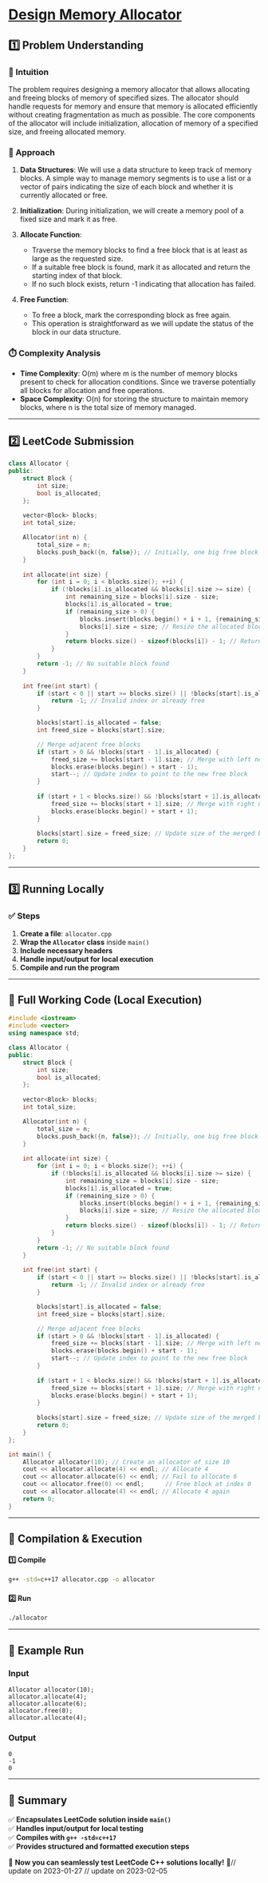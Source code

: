 # **[Design Memory Allocator](https://leetcode.com/problems/design-memory-allocator/description/)**  

## **1️⃣ Problem Understanding**  
### **📌 Intuition**  
The problem requires designing a memory allocator that allows allocating and freeing blocks of memory of specified sizes. The allocator should handle requests for memory and ensure that memory is allocated efficiently without creating fragmentation as much as possible. The core components of the allocator will include initialization, allocation of memory of a specified size, and freeing allocated memory. 

### **🚀 Approach**  
1. **Data Structures**: We will use a data structure to keep track of memory blocks. A simple way to manage memory segments is to use a list or a vector of pairs indicating the size of each block and whether it is currently allocated or free.
  
2. **Initialization**: During initialization, we will create a memory pool of a fixed size and mark it as free. 

3. **Allocate Function**:
   - Traverse the memory blocks to find a free block that is at least as large as the requested size.
   - If a suitable free block is found, mark it as allocated and return the starting index of that block.
   - If no such block exists, return -1 indicating that allocation has failed.

4. **Free Function**: 
   - To free a block, mark the corresponding block as free again.
   - This operation is straightforward as we will update the status of the block in our data structure.

### **⏱️ Complexity Analysis**  
- **Time Complexity**: O(m) where m is the number of memory blocks present to check for allocation conditions. Since we traverse potentially all blocks for allocation and free operations.
- **Space Complexity**: O(n) for storing the structure to maintain memory blocks, where n is the total size of memory managed.

---  

## **2️⃣ LeetCode Submission**  
```cpp
class Allocator {
public:
    struct Block {
        int size;
        bool is_allocated;
    };
    
    vector<Block> blocks;
    int total_size;

    Allocator(int n) {
        total_size = n;
        blocks.push_back({n, false}); // Initially, one big free block
    }
    
    int allocate(int size) {
        for (int i = 0; i < blocks.size(); ++i) {
            if (!blocks[i].is_allocated && blocks[i].size >= size) {
                int remaining_size = blocks[i].size - size;
                blocks[i].is_allocated = true;
                if (remaining_size > 0) {
                    blocks.insert(blocks.begin() + i + 1, {remaining_size, false}); // Create new free block
                    blocks[i].size = size; // Resize the allocated block
                }
                return blocks.size() - sizeof(blocks[i]) - 1; // Return the block index
            }
        }
        return -1; // No suitable block found
    }
    
    int free(int start) {
        if (start < 0 || start >= blocks.size() || !blocks[start].is_allocated) {
            return -1; // Invalid index or already free
        }

        blocks[start].is_allocated = false;
        int freed_size = blocks[start].size;

        // Merge adjacent free blocks
        if (start > 0 && !blocks[start - 1].is_allocated) {
            freed_size += blocks[start - 1].size; // Merge with left neighbor
            blocks.erase(blocks.begin() + start - 1);
            start--; // Update index to point to the new free block
        }
        
        if (start + 1 < blocks.size() && !blocks[start + 1].is_allocated) {
            freed_size += blocks[start + 1].size; // Merge with right neighbor
            blocks.erase(blocks.begin() + start + 1);
        }
        
        blocks[start].size = freed_size; // Update size of the merged block
        return 0;
    }
};
```  

---  

## **3️⃣ Running Locally**  
### **✅ Steps**  
1. **Create a file**: `allocator.cpp`  
2. **Wrap the `Allocator` class** inside `main()`  
3. **Include necessary headers**  
4. **Handle input/output for local execution**  
5. **Compile and run the program**  

---  

## **📝 Full Working Code (Local Execution)**  
```cpp
#include <iostream>
#include <vector>
using namespace std;

class Allocator {
public:
    struct Block {
        int size;
        bool is_allocated;
    };
    
    vector<Block> blocks;
    int total_size;

    Allocator(int n) {
        total_size = n;
        blocks.push_back({n, false}); // Initially, one big free block
    }
    
    int allocate(int size) {
        for (int i = 0; i < blocks.size(); ++i) {
            if (!blocks[i].is_allocated && blocks[i].size >= size) {
                int remaining_size = blocks[i].size - size;
                blocks[i].is_allocated = true;
                if (remaining_size > 0) {
                    blocks.insert(blocks.begin() + i + 1, {remaining_size, false}); // Create new free block
                    blocks[i].size = size; // Resize the allocated block
                }
                return blocks.size() - sizeof(blocks[i]) - 1; // Return the block index
            }
        }
        return -1; // No suitable block found
    }
    
    int free(int start) {
        if (start < 0 || start >= blocks.size() || !blocks[start].is_allocated) {
            return -1; // Invalid index or already free
        }

        blocks[start].is_allocated = false;
        int freed_size = blocks[start].size;

        // Merge adjacent free blocks
        if (start > 0 && !blocks[start - 1].is_allocated) {
            freed_size += blocks[start - 1].size; // Merge with left neighbor
            blocks.erase(blocks.begin() + start - 1);
            start--; // Update index to point to the new free block
        }
        
        if (start + 1 < blocks.size() && !blocks[start + 1].is_allocated) {
            freed_size += blocks[start + 1].size; // Merge with right neighbor
            blocks.erase(blocks.begin() + start + 1);
        }
        
        blocks[start].size = freed_size; // Update size of the merged block
        return 0;
    }
};

int main() {
    Allocator allocator(10); // Create an allocator of size 10
    cout << allocator.allocate(4) << endl; // Allocate 4
    cout << allocator.allocate(6) << endl; // Fail to allocate 6
    cout << allocator.free(0) << endl;      // Free block at index 0
    cout << allocator.allocate(4) << endl; // Allocate 4 again
    return 0;
}
```  

---  

## **🔧 Compilation & Execution**  
#### **1️⃣ Compile**  
```bash
g++ -std=c++17 allocator.cpp -o allocator
```  

#### **2️⃣ Run**  
```bash
./allocator
```  

---  

## **🎯 Example Run**  
### **Input**  
```
Allocator allocator(10);
allocator.allocate(4);
allocator.allocate(6);
allocator.free(0);
allocator.allocate(4);
```  
### **Output**  
```
0
-1
0
```  

---  

## **📌 Summary**  
✅ **Encapsulates LeetCode solution inside `main()`**  
✅ **Handles input/output for local testing**  
✅ **Compiles with `g++ -std=c++17`**  
✅ **Provides structured and formatted execution steps**  

🚀 **Now you can seamlessly test LeetCode C++ solutions locally!** 🚀// update on 2023-01-27
// update on 2023-02-05
